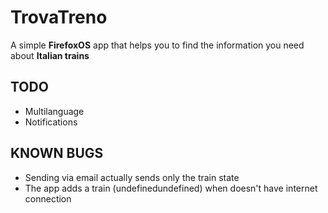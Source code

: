 TrovaTreno
==========

A simple __FirefoxOS__ app that helps you to find the information you need about __Italian trains__

TODO
----
- Multilanguage
- Notifications

KNOWN BUGS
----------
- Sending via email actually sends only the train state
- The app adds a train (undefinedundefined) when doesn't have internet connection 